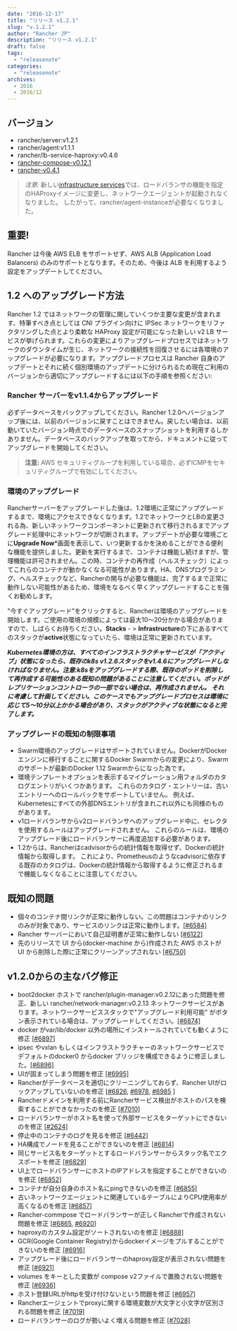 ```yaml
---
date: "2016-12-17"
title: "リリース v1.2.1"
slug: "v.1.2.1" 
author: "Rancher JP"
description: "リリース v1.2.1"
draft: false
tags:
  - "releasenote"
categories:
  - "releasenote"
archives:
  - 2016
  - 2016/12
---
```


## バージョン
* rancher/server:v1.2.1
* rancher/agent:v1.1.1
* rancher/lb-service-haproxy:v0.4.6
* [rancher-compose-v0.12.1](https://github.com/rancher/rancher-compose/releases/tag/v0.12.1)
* [rancher-v0.4.1](https://github.com/rancher/cli/releases/tag/v0.4.1)

> *注意:* 新しい[infrastructure services](http://docs.rancher.com/rancher/v1.2/en/rancher-services/)では、ロードバランサの機能を指定のHAProxyイメージに変更し、ネットワークエージェントが起動されなくなりました。 したがって、rancher/agent-instanceが必要なくなりました。

## 重要!
Rancher は今後 AWS ELB をサポートせず、AWS ALB (Application Load Balancers) のみのサポートとなります。そのため、今後は ALB を利用するよう設定をアップデートしてください。

## 1.2 へのアップグレード方法
Rancher 1.2 ではネットワークの管理に関していくつか主要な変更が含まれます、特筆すべき点としては CNI プラグイン向けに IPSec ネットワークをリファクタリングした点とより柔軟な HAProxy 設定が可能になった新しい v2 LB サービスが挙げられます。これらの変更によりアップグレードプロセスではネットワークのダウンタイムが生じ、ネットワークの接続性を回復させるには各環境のアップグレードが必要になります。アップグレードプロセスは Rancher 自身のアップデートとそれに続く個別環境のアップデートに分けられるため現在ご利用のバージョンから適切にアップグレードするには以下の手順を参照ください:

### Rancher サーバーをv1.1.4からアップグレード
必ずデータベースをバックアップしてください。Rancher 1.2.0へバージョンアップ後には、以前のバージョンに戻すことはできません。戻したい場合は、以前動いていたバージョン時点でのデータベースのスナップショットを利用するしかありません。データベースのバックアップを取ってから、ドキュメントに従ってアップグレードを開始してください。

> **注意:** AWS セキュリティグループを利用している場合、必ずICMPをセキュリティグループで有効にしてください。

### 環境のアップグレード
Rancherサーバーをアップグレードした後は、1.2環境に正常にアップグレードするまで、環境にアクセスできなくなります。1.2でネットワークとLBの変更される為、新しいネットワークコンポーネントに更新されて移行されるまでアップグレード処理中にネットワークが切断されます。アップデートが必要な環境ごとに**Upgrade Now***画面を表示して、いつ更新するかを決めることができる便利な機能を提供しました。更新を実行するまで、コンテナは機能し続けますが、管理機能は許可されません。この時、コンテナの再作成（ヘルスチェック）によってこれらのコンテナが動かなくなる可能性があります。HA、DNSプログラミング、ヘルスチェックなど、Rancherの関与が必要な機能は、完了するまで正常に動作しない可能性があるため、環境をなるべく早くアップグレードすることを強くお勧めします。

"今すぐアップグレード"をクリックすると、Rancherは環境のアップグレードを開始します。ご使用の環境の規模によっては最大10～20分かかる場合がありますので、しばらくお待ちください。**Stacks** - > **Infrastructure**の下にあるすべてのスタックが**active**状態になっていたら、環境は正常に更新されています。

*__Kubernetes環境の方は、すべてのインフラストラクチャサービスが「アクティブ」状態になったら、既存のk8s v1.2.6スタックをv1.4.6にアップグレードしなければなりません。注意:k8sをアップグレードする際、既存のポッドを削除して再作成する可能性のある既知の問題があることに注意してください。ポッドがレプリケーションコントローラの一部でない場合は、再作成されません。 それに考慮して計画してください。このケースでもアップグレードプロセスは環境に応じて5～10分以上かかる場合があり、スタックがアクティブな状態になると完了します。__*

### アップグレードの既知の制限事項
* Swarm環境のアップグレードはサポートされていません。DockerがDockerエンジンに移行することに関するDocker Swarmからの変更により、Swarmのサポートが最新のDocker 1.12 Swarmからになった為です。 
* 環境テンプレートオプションを表示するマイグレーション用フォルダのカタログエントリがいくつかあります。 これらのカタログ・エントリーは、古いエントリーへのロールバックをサポートしていません。 例えば、Kubernetesにすべての外部DNSエントリが含まれこれ以外にも同様のものがあります。 
* v1ロードバランサからv2ロードバランサへのアップグレード中に、セレクタを使用するルールはアップグレードされません。 これらのルールは、環境のアップグレード後にロードバランサーに再度追加する必要があります。
* 1.2からは、Rancherはcadvisorからの統計情報を取得せず、Dockerの統計情報から取得します。 これにより、Prometheusのようなcadvisorに依存する既存のカタログは、Dockerの統計情報から取得するように修正されるまで機能しなくなることに注意してください。

## 既知の問題
* 個々のコンテナ間リンクが正常に動作しない。この問題はコンテナのリンクのみが対象であり、サービスのリンクは正常に動作します。[[#6584]](https://github.com/rancher/rancher/issues/6584)
* Rancher サーバーにおいて自己証明書が正常に動作しない [[#6122]](https://github.com/rancher/rancher/issues/6122)
* 先のリリースで UI から(docker-machine から)作成された AWS ホストが UI から削除した際に正常にクリーンアップされない [[#6750]](https://github.com/rancher/rancher/issues/6750)

## v1.2.0からの主なバグ修正
* boot2docker ホストで rancher/plugin-manager:v0.2.12にあった問題を修正、新しい rancher/network-manager:v0.2.13 ネットワークサービスがあります。ネットワークサービススタックで"アップグレード利用可能" がボタン表示されている場合は、アップグレードしてください。[[#6874]](https://github.com/rancher/rancher/issues/6874)
* docker がvar/lib/docker 以外の場所にインストールされていても動くように修正 [[#6897]](https://github.com/rancher/rancher/issues/6897)
* ipsec やvxlan もしくはインフラストラクチャーのネットワークサービスでデフォルトのdocker0 からdocker ブリッジを構成できるように修正しました。[[#6896]](https://github.com/rancher/rancher/issues/6896)
* UIが固まってしまう問題を修正 [[#6995]](https://github.com/rancher/rancher/issues/6995)
* Rancherがデータベースを適切にクリーニングしておらず、Rancher UIがロックアップしていないのを修正 [[#6826](https://github.com/rancher/rancher/issues/6826), [#6978](https://github.com/rancher/rancher/issues/6978), [#6985](https://github.com/rancher/rancher/issues/6985) ]
* Rancherドメインを利用する前にRancherサービス検出がホストのパスを検索することができなかったのを修正 [[#7010]](https://github.com/rancher/rancher/issues/7010)
* ロードバランサーがホスト名を使って外部サービスをターゲットにできないのを修正 [[#2624]](https://github.com/rancher/rancher/issues/2624)
* 停止中のコンテナのログを見るを修正 [[#6442]](https://github.com/rancher/rancher/issues/6442)
* HA構成でノードを見ることができないのを修正 [[#6814]](https://github.com/rancher/rancher/issues/6814)
* 同じサービス名をターゲットとするロードバランサーからスタック名でエクスポートを修正 [[#6829]](https://github.com/rancher/rancher/issues/6829)
* UI上でロードバランサーにホストのIPアドレスを指定することができないのを修正 [[#6852]](https://github.com/rancher/rancher/issues/6852)
* コンテナが自分自身のホスト名にpingできないのを修正 [[#6855]](https://github.com/rancher/rancher/issues/6855)
* 古いネットワークエージェントに関連しているテーブルによりCPU使用率が高くなるのを修正 [[#6857]](https://github.com/rancher/rancher/issues/6857)
* Rancher-commpose でロードバランサーが正しくRancherで作成されない問題を修正 [[#6865](https://github.com/rancher/rancher/issues/6865), [#6920](https://github.com/rancher/rancher/issues/6920)]
* haproxyのカスタム設定がソートされないのを修正 [[#6888]](https://github.com/rancher/rancher/issues/6888)
* GCR(Google Container Registry)からdockerイメージをプルすることができないのを修正 [[#6916]](https://github.com/rancher/rancher/issues/6916)
* アップグレード後にロードバランサーのhaproxy設定が表示されない問題を修正 [[#6921]](https://github.com/rancher/rancher/issues/6921)
* volumes をキーとした変数が compose v2ファイルで置換されない問題を修正 [[#6936]](https://github.com/rancher/rancher/issues/6936)
* ホスト登録URLがhttpを受け付けないという問題を修正 [[#6957]](https://github.com/rancher/rancher/issues/6957)
* Rancherエージェントでproxyに関する環境変数が大文字と小文字が区別される問題を修正  [[#7019]](https://github.com/rancher/rancher/issues/7019)
* ロードバランサーのログが勢いよく増える問題を修正 [[#7028]](https://github.com/rancher/rancher/issues/7028)
